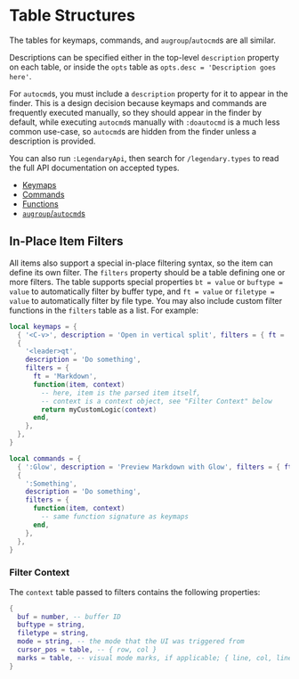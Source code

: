 # Table Structures

The tables for keymaps, commands, and `augroup`/`autocmd`s are all similar.

Descriptions can be specified either in the top-level `description` property
on each table, or inside the `opts` table as `opts.desc = 'Description goes here'`.

For `autocmd`s, you must include a `description` property for it to appear in the finder.
This is a design decision because keymaps and commands are frequently executed manually,
so they should appear in the finder by default, while executing `autocmd`s manually with
`:doautocmd` is a much less common use-case, so `autocmd`s are hidden from the finder
unless a description is provided.

You can also run `:LegendaryApi`, then search for `/legendary.types` to read the full API
documentation on accepted types.

- [Keymaps](./KEYMAPS.md)
- [Commands](./COMMANDS.md)
- [Functions](./FUNCTIONS.md)
- [`augroup`/`autocmd`s](./AUTOCMDS.md)

## In-Place Item Filters

All items also support a special in-place filtering syntax, so the item can define its own filter.
The `filters` property should be a table defining one or more filters. The table supports
special properties `bt = value` or `buftype = value` to automatically filter by buffer type,
and `ft = value` or `filetype = value` to automatically filter by file type. You may also
include custom filter functions in the `filters` table as a list. For example:

```lua
local keymaps = {
  { '<C-v>', description = 'Open in vertical split', filters = { ft = 'NvimTree' } },
  {
    '<leader>qt',
    description = 'Do something',
    filters = {
      ft = 'Markdown',
      function(item, context)
        -- here, item is the parsed item itself,
        -- context is a context object, see "Filter Context" below
        return myCustomLogic(context)
      end,
    },
  },
}

local commands = {
  { ':Glow', description = 'Preview Markdown with Glow', filters = { ft = 'markdown' } },
  {
    ':Something',
    description = 'Do something',
    filters = {
      function(item, context)
        -- same function signature as keymaps
      end,
    },
  },
}
```

### Filter Context

The `context` table passed to filters contains the following properties:

```lua
{
  buf = number, -- buffer ID
  buftype = string,
  filetype = string,
  mode = string, -- the mode that the UI was triggered from
  cursor_pos = table, -- { row, col }
  marks = table, -- visual mode marks, if applicable; { line, col, line, col }
}
```
